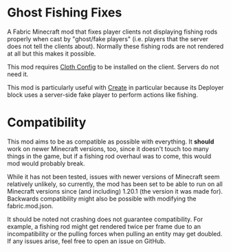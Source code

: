 # Ghost Fishing Fixes
A Fabric Minecraft mod that fixes player clients not displaying fishing rods properly when cast by "ghost/fake players" (i.e. players that the server does not tell the clients about).
Normally these fishing rods are not rendered at all but this makes it possible.

This mod requires [Cloth Config](https://modrinth.com/mod/cloth-config) to be installed on the client. Servers do not need it.

This mod is particularly useful with [Create](https://modrinth.com/mod/create-fabric) in particular because its Deployer block uses a server-side fake player to perform actions like fishing.

# Compatibility
This mod aims to be as compatible as possible with everything. It **should** work on newer Minecraft versions, too, since it doesn't touch too many things in the game, but if a fishing rod overhaul was to come, this would mod would probably break.

While it has not been tested, issues with newer versions of Minecraft seem relatively unlikely, so currently, the mod has been set to be able to run on all Minecraft versions since (and including) 1.20.1 (the version it was made for). Backwards compatibility might also be possible with modifying the fabric.mod.json.

It should be noted not crashing does not guarantee compatibility. For example, a fishing rod might get rendered twice per frame due to an incompatibility or the pulling forces when pulling an entity may get doubled.
If any issues arise, feel free to open an issue on GitHub.
